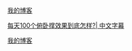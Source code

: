 [我的博客](http://blog.csdn.net/guodongxiaren "悬停显示")

[每天100个俯卧撑效果到底怎样?| 中文字幕](https://www.bilibili.com/video/av22754558?from=search&seid=2924860584327117605 "点击去B站看视频")

[我的博客](http://blog.csdn.net/guodongxiaren "悬停显示")
